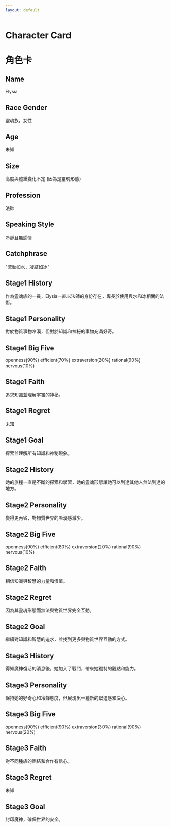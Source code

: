 ```yaml
---
layout: default
---
```


# Character Card

# 角色卡

## Name
Elysia

## Race Gender
靈魂族，女性

## Age
未知

## Size
高度與體重變化不定 (因為是靈魂形態)

## Profession
法師

## Speaking Style
冷靜且無感情

## Catchphrase
"流動如水，凝結如冰"

## Stage1 History
作為靈魂族的一員，Elysia一直以法師的身份存在，專長於使用與水和冰相關的法術。
## Stage1 Personality
對於物質事物冷漠，但對於知識和神秘的事物充滿好奇。
## Stage1 Big Five
openness(90%)
efficient(70%) 
extraversion(20%)
rational(90%)
nervous(10%)
## Stage1 Faith
追求知識並理解宇宙的神秘。
## Stage1 Regret
未知
## Stage1 Goal
探索並理解所有知識和神秘現象。

## Stage2 History
她的旅程一直是不斷的探索和學習，她的靈魂形態讓她可以到達其他人無法到達的地方。
## Stage2 Personality
變得更內省，對物質世界的冷漠感減少。
## Stage2 Big Five
openness(90%)
efficient(80%) 
extraversion(20%)
rational(90%)
nervous(10%)
## Stage2 Faith
相信知識與智慧的力量和價值。
## Stage2 Regret
因為其靈魂形態而無法與物質世界完全互動。
## Stage2 Goal
繼續對知識和智慧的追求，並找到更多與物質世界互動的方式。

## Stage3 History
得知魔神復活的消息後，她加入了戰鬥，帶來她獨特的觀點和能力。
## Stage3 Personality
保持她的好奇心和冷靜態度，但展現出一種新的緊迫感和決心。
## Stage3 Big Five
openness(90%)
efficient(90%) 
extraversion(30%)
rational(90%)
nervous(20%)
## Stage3 Faith
對不同種族的團結和合作有信心。
## Stage3 Regret
未知
## Stage3 Goal
封印魔神，確保世界的安全。
